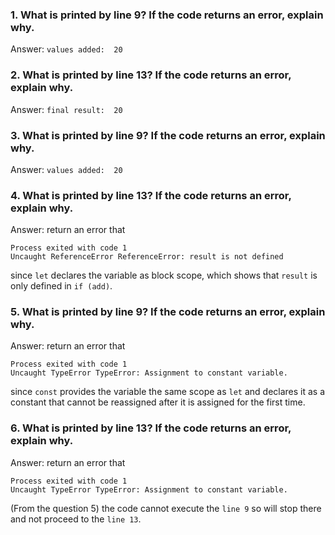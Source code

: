 ### 1. What is printed by line 9? If the code returns an error, explain why. 

Answer: `values added:  20`

### 2. What is printed by line 13? If the code returns an error, explain why. 

Answer: `final result:  20`

### 3. What is printed by line 9? If the code returns an error, explain why.

Answer: `values added:  20`

### 4. What is printed by line 13? If the code returns an error, explain why.

Answer: return an error that 
```
Process exited with code 1
Uncaught ReferenceError ReferenceError: result is not defined
``` 
since `let` declares the variable as block scope, which shows that `result` is only defined in `if (add)`. 

### 5. What is printed by line 9? If the code returns an error, explain why.

Answer: return an error that 
```
Process exited with code 1
Uncaught TypeError TypeError: Assignment to constant variable.
``` 
since `const` provides the variable the same scope as `let` and declares it as a constant that cannot be reassigned after it is assigned for the first time.

### 6. What is printed by line 13? If the code returns an error, explain why. 

Answer: return an error that 
```
Process exited with code 1
Uncaught TypeError TypeError: Assignment to constant variable.
``` 
(From the question 5) the code cannot execute the `line 9` so will stop there and not proceed to the `line 13`.